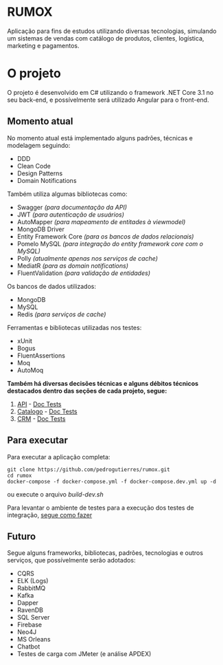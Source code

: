 # RUMOX
Aplicação para fins de estudos utilizando diversas tecnologias, simulando um sistemas de vendas com catálogo de produtos, clientes, logística, marketing e pagamentos.

# O projeto

O projeto é desenvolvido em C# utilizando o framework .NET Core 3.1 no seu back-end, e possívelmente será utilizado Angular para o front-end.

## Momento atual

No momento atual está implementado alguns padrões, técnicas e modelagem seguindo:

- DDD
- Clean Code
- Design Patterns
- Domain Notifications

Também utiliza algumas bibliotecas como:

- Swagger *(para documentação da API)*
- JWT *(para autenticação de usuários)*
- AutoMapper *(para mapeamento de entitades à viewmodel)*
- MongoDB Driver
- Entity Framework Core *(para os bancos de dados relacionais)*
- Pomelo MySQL *(para integração do entity framework core com o MySQL)*
- Polly *(atualmente apenas nos serviços de cache)*
- MediatR *(para as domain notifications)*
- FluentValidation *(para validação de entidades)*

Os bancos de dados utilizados:

- MongoDB
- MySQL
- Redis *(para serviços de cache)*

Ferramentas e bibliotecas utilizadas nos testes:

- xUnit
- Bogus
- FluentAssertions
- Moq
- AutoMoq

**Também há diversas decisões técnicas e alguns débitos técnicos destacados dentro das seções de cada projeto, segue:**
1. [API](https://github.com/pedrogutierres/rumox/blob/master/src/API/README.md) - [Doc Tests](https://github.com/pedrogutierres/rumox/blob/master/tests/Rumox.API.Tests/README.md)
1. [Catalogo](https://github.com/pedrogutierres/rumox/blob/master/src/Catalogo/README.md) - [Doc Tests](https://github.com/pedrogutierres/rumox/blob/master/tests/Catalogo.Domain.Tests/README.md)
1. [CRM](https://github.com/pedrogutierres/rumox/blob/master/src/CRM/README.md) - [Doc Tests](https://github.com/pedrogutierres/rumox/blob/master/tests/CRM.Domain.Tests/README.md)

## Para executar

Para executar a aplicação completa:

```
git clone https://github.com/pedrogutierres/rumox.git
cd rumox
docker-compose -f docker-compose.yml -f docker-compose.dev.yml up -d
```

ou execute o arquivo *build-dev.sh*

Para levantar o ambiente de testes para a execução dos testes de integração, [segue como fazer](https://github.com/pedrogutierres/rumox/tree/master/tests/Rumox.API.Tests)

## Futuro

Segue alguns frameworks, bibliotecas, padrões, tecnologias e outros serviços, que possívelmente serão adotados:

- CQRS
- ELK (Logs)
- RabbitMQ
- Kafka
- Dapper
- RavenDB
- SQL Server
- Firebase
- Neo4J
- MS Orleans
- Chatbot
- Testes de carga com JMeter (e análise APDEX)
